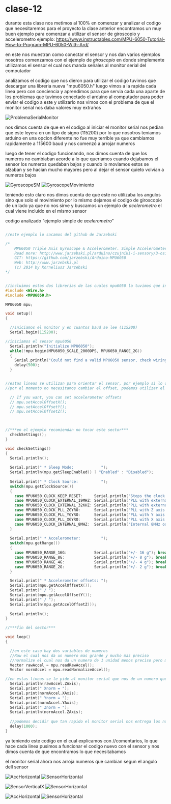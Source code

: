 # clase-12

durante esta clase nos metimos al 100% en comenzar y analizar el codigo que necesitaremos para el proyecto
la clase anterior encontramos un muy buen ejemplo para comenzar a utilizar el sensor de giroscopio y accelerometro
ejemplo: https://www.instructables.com/MPU-6050-Tutorial-How-to-Program-MPU-6050-With-Ard/

en este nos muestran como conectar el sensor y nos dan varios ejemplos 
nosotros comenzamos con el ejemplo de *giroscopio* en donde simplemente utilizamos el sensor el cual nos manda señales al monitor serial del computador

analizamos el codigo que nos dieron
para utilizar el codigo tuvimos que descargar una libreria nueva "mpu6050.h"
luego vimos a la rapida cada linea pero con conciencia y aprendimos para que servia cada una
aparte de los problemas que tuvimos conectado el arduino al computador para poder enviar el codigo a este y utilizarlo nos vimos con el problema de que el monitor serial nos daba valores muy extraños 

![ProblemaSerialMonitor](./ProblemaSerialMonitor.png)

nos dimos cuenta de que en el codigo al iniciar el monitor serial nos pedian que este leyera en un tipo de signo (115200) por lo que nosotros teniamos arduino en una opcion diferente
no fue muy terrible ya que cambiamos rapidamente a 115600 baud y nos comenzó a arrojar numeros

luego de tener el codigo funcionando, nos dimos cuenta de que los numeros no cambiaban acorde a lo que queriamos
cuando dejabamos el sensor los numeros quedaban bajos y cuando lo moviamos estos se alzaban y se hacian mucho mayores pero al dejar el sensor quieto volvian a numeros bajos

![GyroscopeSM](./GyroscopeSM.png)    ![GyroscopeMovimiento](./GyroscopeMovimiento.png)

teniendo esto claro nos dimos cuenta de que este no utilizaba los angulos sino que solo el movimiento
por lo mismo dejamos el codigo de giroscopio de un lado ya que no nos sirve y buscamos un ejemplo de *acelerometro* el cual viene incluido en el mismo sensor

codigo analizado "ejemplo simple de *acelerometro*"
```cpp

//este ejemplo lo sacamos del github de Jarzebski

/*
    MPU6050 Triple Axis Gyroscope & Accelerometer. Simple Accelerometer Example.
    Read more: http://www.jarzebski.pl/arduino/czujniki-i-sensory/3-osiowy-zyroskop-i-akcelerometr-mpu6050.html
    GIT: https://github.com/jarzebski/Arduino-MPU6050
    Web: http://www.jarzebski.pl
    (c) 2014 by Korneliusz Jarzebski
*/


//incluimos estas dos librerias de las cuales mpu6050 la tuvimos que instalar mientras que Wire viene con arduino
#include <Wire.h>
#include <MPU6050.h>

MPU6050 mpu;

void setup() 
{

  //iniciamos el monitor y en cuantos baud se lee (115200)
  Serial.begin(115200);

//iniciamos el sensor mpu6050
  Serial.println("Initialize MPU6050");
  while(!mpu.begin(MPU6050_SCALE_2000DPS, MPU6050_RANGE_2G))
  {
    Serial.println("Could not find a valid MPU6050 sensor, check wiring!");
    delay(500);
  }


//estas lineas se utilizan para orientar el sensor, por ejemplo si lo queremos utilziar vertical u horizontal
//por el momento no necesitamos cambiar el offset, podemos utilizar el predeterminado

  // If you want, you can set accelerometer offsets
  // mpu.setAccelOffsetX();
  // mpu.setAccelOffsetY();
  // mpu.setAccelOffsetZ();
  


//***en el ejemplo recomiendan no tocar este sector***
  checkSettings();
}

void checkSettings()
{
  Serial.println();
  
  Serial.print(" * Sleep Mode:            ");
  Serial.println(mpu.getSleepEnabled() ? "Enabled" : "Disabled");
  
  Serial.print(" * Clock Source:          ");
  switch(mpu.getClockSource())
  {
    case MPU6050_CLOCK_KEEP_RESET:     Serial.println("Stops the clock and keeps the timing generator in reset"); break;
    case MPU6050_CLOCK_EXTERNAL_19MHZ: Serial.println("PLL with external 19.2MHz reference"); break;
    case MPU6050_CLOCK_EXTERNAL_32KHZ: Serial.println("PLL with external 32.768kHz reference"); break;
    case MPU6050_CLOCK_PLL_ZGYRO:      Serial.println("PLL with Z axis gyroscope reference"); break;
    case MPU6050_CLOCK_PLL_YGYRO:      Serial.println("PLL with Y axis gyroscope reference"); break;
    case MPU6050_CLOCK_PLL_XGYRO:      Serial.println("PLL with X axis gyroscope reference"); break;
    case MPU6050_CLOCK_INTERNAL_8MHZ:  Serial.println("Internal 8MHz oscillator"); break;
  }
  
  Serial.print(" * Accelerometer:         ");
  switch(mpu.getRange())
  {
    case MPU6050_RANGE_16G:            Serial.println("+/- 16 g"); break;
    case MPU6050_RANGE_8G:             Serial.println("+/- 8 g"); break;
    case MPU6050_RANGE_4G:             Serial.println("+/- 4 g"); break;
    case MPU6050_RANGE_2G:             Serial.println("+/- 2 g"); break;
  }  

  Serial.print(" * Accelerometer offsets: ");
  Serial.print(mpu.getAccelOffsetX());
  Serial.print(" / ");
  Serial.print(mpu.getAccelOffsetY());
  Serial.print(" / ");
  Serial.println(mpu.getAccelOffsetZ());
  
  Serial.println();
}

//***fin del sector***

void loop()
{

  //en este caso hay dos variables de numeros
  //Raw el cual nos da un numero mas grande y mucho mas preciso
  //normalize el cual nos da un numero de 1 unidad menos preciso pero mas facil de leer
  Vector rawAccel = mpu.readRawAccel();
  Vector normAccel = mpu.readNormalizeAccel();

//en estas lineas se le pide al monitor serial que nos de un numero que represente los axis (x, y, z)
  Serial.println(rawAccel.ZAxis);
  Serial.print(" Xnorm = ");
  Serial.print(normAccel.XAxis);
  Serial.print(" Ynorm = ");
  Serial.print(normAccel.YAxis);
  Serial.print(" Znorm = ");
  Serial.println(normAccel.ZAxis);
  
  //podemos decidir que tan rapido el monitor serial nos entrega los numeros de axis
  delay(1000);
}

```

ya teniendo este codigo en el cual explicamos con //comentarios, lo que hace cada linea
pusimos a funcionar el codigo nuevo con el sensor y nos dimos cuenta de que encontramos lo que necesitabamos

el monitor serial ahora nos arroja numeros que cambian segun el angulo dell sensor

![AccHorizontal](./AccHorizontal.png)  ![SensorHorizontal](./SensorHorizontal.jpg) 

![SensorVerticalX](./AccVerticalX.png)  ![SensorHorizontal](./SensorVerticalX.jpg) 

![AccHorizontal](./AccVerticalY.png)  ![SensorHorizontal](./SensorVerticalY.jpg) 
